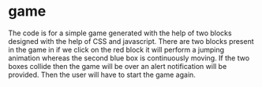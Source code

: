 # game
The code is for a simple game generated with the help of two blocks designed with the help of CSS and javascript.
There are two blocks present in the game in if we click on the red block it will perform a jumping animation whereas the second blue box is continuously moving.
If the two boxes collide then the game will be over an alert notification will be provided. Then the user will have to start the game again.
